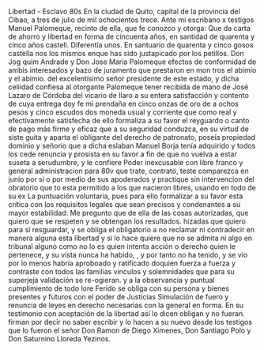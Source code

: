 Libertad - Esclavo
80s En la ciudad de Quito, capital de la provincia del Cibao, a tres de
julio de mil ochocientos trece. Ante mi escribano x testigos
Manuel Palomeque, recinto de ella, que fe conozco y otorga: Que da carta de ahorro y libertad en forma de cincuenta años, en santidad de quarenta y cinco años castell.
Diferentía unos. En santuario de quarenta y cinco gosos castella nos los mismos enque has sido justapicado por los petillos. Don Jog
quim Andrade y Don Jose Maria Palomeque efectos de conformidad de ambis interesados y bazo de juramento que prestaron en mon
tros el abimio y el abimio.
del excelentísimo señor presidente de este estado, y dicha celiidad confiesa al otorgante Palomeque tener recibida de mano de José Lazaro de Córdoba del vicario de llaro a su entera satisfacción y contento de cuya entrega doy fe
mi prendaña en cinco onzas de oro de a ochos pesos y cinco escudos dos moneda usual y corriente que como real y efectivamente satisfecha de ello formaliza a su favor el reyguardo o canto de pago más firme y eficaz que a su seguridad conduzca, en su virtud de
siste guita y aparta el obligante del derecho de patronato, poseía propiedad dominio y señorío que a dicha eslaban Manuel Borja tenía adquirido y todos los cede renuncia y prosista en su favor a fin de que no vuelva a estar suseta a serudumbre, y le confiere
Poder inexcusable con libre franco y general administracion para 80v que trate, contrato, teste comparezca en junio por si o por medio de sus apoderados y practique sin intervencion del obratorio que to esta permitido a los que nacieron libres, usando en todo de su ex
La puntuación voluntaria, pues para ello formalizar a su favor esta crítica con los requisitos legales que sean precisos y condenantes a su mayor estabilidad: Me pregunto que de ella de las cosas autorizadas, que quiero que se respeten y se obtengan los resultados.
hizadas que quiero para sí resguardar, y se obliga el obligatorio a no reclamar ni contradecir en manera alguna esta libertad y si lo hace quiere que no se admita ni algo en tribunal alguno como no lo es quien intenta acción o derecho quien le pertenece, y su vista nunca ha habido, , y por tanto no ha tenido,
y se vio por lo menos habría aproboado y ratificado doquien fuerza a fuerza y contraste con todos las familias vinculos y solemnidades que para su superjeja validación se re-ogieran. y a la observancia y puntual cumplimiento de todo lore
Ferido se obliga con su persona y bienes presentes y futuros con el poder de Justicias Simulación de fuero y renuncia de leyes en derecho necesarias con la general en forma. En su testimonio con aceptación de la libertad así lo dicen obligan y no fueran.
firman por decir no saber escribir y lo hacen a su nuevo desde los testigos que lo fueron el señor Don Ramon de Diego Ximenes, Don Santiago Polo y Don Saturnino Lloreda Yezinos.